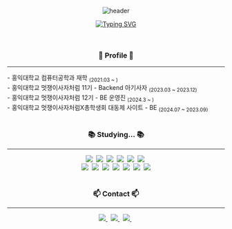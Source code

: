 <div align="center">
  
  ![header](https://capsule-render.vercel.app/api?type=Waving&color=0:F3E5F5,100:CE93D8)

  [![Typing SVG](https://readme-typing-svg.herokuapp.com?font=Oleo+Script&color=D1BEE5&size=35&center=true&vCenter=true&width=430&height=42&lines=Hi+there+👋+I'm+Dain+💜)](https://git.io/typing-svg)
</div>
</br>

<h3 align="center">🔮 Profile 🔮</h3>
<hr/>
- 홍익대학교 컴퓨터공학과 재학 <sub>(2021.03 ~ )</sub> </br>
- 홍익대학교 멋쟁이사자처럼 11기 - Backend 아기사자 <sub>(2023.03 ~ 2023.12)</sub> </br>
- 홍익대학교 멋쟁이사자처럼 12기 - BE 운영진 <sub>(2024.3 ~ )</sub> </br>
- 홍익대학교 멋쟁이사자처럼X총학생회 대동제 사이트 - BE <sub>(2024.07 ~ 2023.09)</sub>
<br>
<br>

<h3 align="center">📚 Studying... 📚</h3>
<hr/>
<div align="center">
  <img src="https://img.shields.io/badge/SpringBoot-339933?style=flat&logo=SpringBoot&logoColor=white">&nbsp
  <img src="https://img.shields.io/badge/java-%23ED8B00.svg?style=flat&logo=openjdk&logoColor=white">&nbsp
  <img src="https://img.shields.io/badge/python-3670A0?style=flat&logo=python&logoColor=ffdd54">&nbsp
  <img src="https://img.shields.io/badge/Django-%23092E20.svg?style=flat&logo=django&logoColor=white">&nbsp
  <img src="https://img.shields.io/badge/Django-REST-ff1709?style=flat&logo=django&logoColor=white&color=ff1709&labelColor=gray">&nbsp
  <!--
  <img src="https://img.shields.io/badge/c-%2300599C.svg?style=flat&logo=c&logoColor=white">&nbsp
  <img src="https://img.shields.io/badge/c++-%2300599C.svg?style=flat&logo=c%2B%2B&logoColor=white">
  -->
  <img src="https://img.shields.io/badge/mysql-4479A1.svg?style=flat&logo=mysql&logoColor=white">&nbsp
  </br>
  <img src="https://img.shields.io/badge/AWS-%23FF9900.svg?style=flat&logo=amazon-aws&logoColor=white">&nbsp
  <img src="https://img.shields.io/badge/amazonec2-FF9900?style=flat&logo=amazonaws&logoColor=white">&nbsp
  <img src="https://img.shields.io/badge/docker-%230db7ed.svg?style=flat&logo=docker&logoColor=white">&nbsp
  <img src="https://img.shields.io/badge/kubernetes-%23326ce5.svg?style=flat&logo=kubernetes&logoColor=white">&nbsp
  <img src="https://img.shields.io/badge/Postman-FF6C37?style=flat&logo=postman&logoColor=white">&nbsp
  <img src="https://img.shields.io/badge/git-%23F05033.svg?style=flat&logo=git&logoColor=white">&nbsp
  <img src="https://img.shields.io/badge/github-%23121011.svg?style=flat&logo=github&logoColor=white">
  
</div>
</br>

<h3 align="center">📫 Contact 📫</h3>
<hr/>
<div align="center">
  <a href="https://velog.io/@dainnida/posts">
    <img src="https://img.shields.io/badge/Velog-1EBC8F?style=flat&logo=velog&logoColor=white"/>
  </a>&nbsp
  <a href="mailto:dain0928@g.hongik.ac.kr">
    <img
      src="https://img.shields.io/badge/dain0928@g.hongik.ac.kr-D14836?style=flat&logo=gmail&logoColor=white"/>
  </a>&nbsp
  <a href="">
    <img src="https://img.shields.io/badge/Notion-%23000000.svg?style=flat&logo=notion&logoColor=white"/>
  </a>&nbsp
</div>


<!--
**dainnida/dainnida** is a ✨ _special_ ✨ repository because its `README.md` (this file) appears on your GitHub profile.

Here are some ideas to get you started:

- 🔭 I’m currently working on ...
- 🌱 I’m currently learning ...
- 👯 I’m looking to collaborate on ...
- 🤔 I’m looking for help with ...
- 💬 Ask me about ...
- 📫 How to reach me: ...
- 😄 Pronouns: ...
- ⚡ Fun fact: ...
-->
